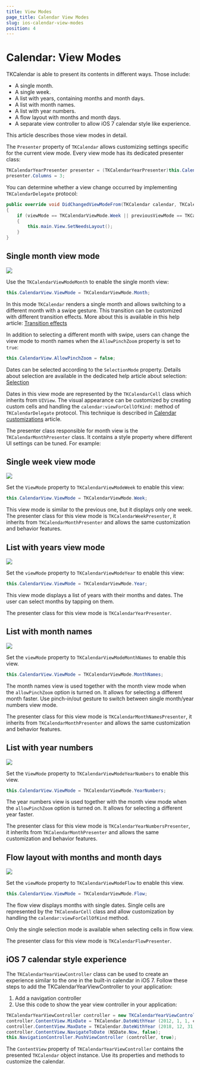 ```yaml
---
title: View Modes
page_title: Calendar View Modes
slug: ios-calendar-view-modes
position: 4
---
```


# Calendar: View Modes

TKCalendar is able to present its contents in different ways. Those include:

- A single month.
- A single week.
- A list with years, containing months and month days.
- A list with month names.
- A list with year numbers.
- A flow layout with months and month days.
- A separate view controller to allow iOS 7 calendar style like experience.

This article describes those view modes in detail.

The <code>Presenter</code> property of <code>TKCalendar</code> allows customizing settings specific for the current view mode. Every view mode has its dedicated presenter class:

<snippet id='view-modes-presenter'/>

```C#
TKCalendarYearPresenter presenter = (TKCalendarYearPresenter)this.CalendarView.Presenter;
presenter.Columns = 3;
```

You can determine whether a view change occurred by implementing <code>TKCalendarDelegate</code> protocol:

<snippet id='view-modes-changeviewmode'/>

```C#
public override void DidChangedViewModeFrom(TKCalendar calendar, TKCalendarViewMode previousViewMode, TKCalendarViewMode viewMode)
{
    if (viewMode == TKCalendarViewMode.Week || previousViewMode == TKCalendarViewMode.Week)
    {
        this.main.View.SetNeedsLayout();
    }
}
```

## Single month view mode ##

<img src="../images/calendar-gettingstarted001.png"/>

Use the <code>TKCalendarViewModeMonth</code> to enable the single month view:

<snippet id='view-modes-month'/>

```C#
this.CalendarView.ViewMode = TKCalendarViewMode.Month;
```

In this mode <code>TKCalendar</code> renders a single month and allows switching to a different month with a swipe gesture. This transition can be customized with different transition effects. More about this is available in this help article: [Transition effects](view-transitions)

In addition to selecting a different month with swipe, users can change the view mode to month names when the <code>AllowPinchZoom</code> property is set to <code>true</code>:

<snippet id='view-modes-pinchzoom'/>

```C#
this.CalendarView.AllowPinchZoom = false;
```

Dates can be selected according to the <code>SelectionMode</code> property. Details about selection are available in the dedicated help article about selection: [Selection](selection)

Dates in this view mode are represented by the <code>TKCalendarCell</code> class which inherits from <code>UIView</code>. The visual appearance can be customized by creating custom cells and handling the <code>calendar:viewForCellOfKind:</code> method of <code>TKCalendarDelegate</code> protocol. This technique is described in [Calendar customizations](customizations) article.

The presenter class responsible for month view is the <code>TKCalendarMonthPresenter</code> class. It contains a style property where different UI settings can be tuned. For example:

<snippet id='view-modes-monthpresenter'/>

<snippet id='view-modes-monthpresenter-cs'/>

## Single week view mode ##

<img src="../images/calendar-view-modes001.png"/>

Set the <code>ViewMode</code> property to <code>TKCalendarViewModeWeek</code> to enable this view:

<snippet id='view-modes-week'/>


```C#
this.CalendarView.ViewMode = TKCalendarViewMode.Week;
```

This view mode is similar to the previous one, but it displays only one week. The presenter class for this view mode is <code>TKCalendarWeekPresenter</code>, it inherits from <code>TKCalendarMonthPresenter</code> and allows the same customization and behavior features.

## List with years view mode ##

<img src="../images/calendar-view-modes002.png"/>

Set the <code>viewMode</code> property to <code>TKCalendarViewModeYear</code> to enable this view:

<snippet id='getting-started-viewmodeyear'/>

```C#
this.CalendarView.ViewMode = TKCalendarViewMode.Year;
```

This view mode displays a list of years with their months and dates. The user can select months by tapping on them.

The presenter class for this view mode is <code>TKCalendarYearPresenter</code>.

## List with month names ##

<img src="../images/calendar-view-modes003.png"/>

Set the <code>viewMode</code> property to <code>TKCalendarViewModeMonthNames</code> to enable this view.

<snippet id='view-modes-monthnames'/>

<snippet id='view-modes-monthnames-swift'/>

```C#
this.CalendarView.ViewMode = TKCalendarViewMode.MonthNames;
```

The month names view is used together with the month view mode when the <code>allowPinchZoom</code> option is turned on. It allows for selecting a different month faster. Use pinch-in/out gesture to switch between single month/year numbers view mode.

The presenter class for this view mode is <code>TKCalendarMonthNamesPresenter</code>, it inherits from <code>TKCalendarMonthPresenter</code> and allows the same customization and behavior features.

## List with year numbers ##

<img src="../images/calendar-view-modes004.png"/>

Set the <code>ViewMode</code> property to <code>TKCalendarViewModeYearNumbers</code> to enable this view.

<snippet id='view-modes-yearnumber'/>

<snippet id='view-modes-yearnumber-swift'/>

```C#
this.CalendarView.ViewMode = TKCalendarViewMode.YearNumbers;
```

The year numbers view is used together with the month view mode when the <code>allowPinchZoom</code> option is turned on. It allows for selecting a different year faster.

The presenter class for this view mode is <code>TKCalendarYearNumbersPresenter</code>, it inherits from <code>TKCalendarMonthPresenter</code> and allows the same customization and behavior features.

## Flow layout with months and month days ##

<img src="../images/calendar-view-modes005.png"/>

Set the <code>viewMode</code> property to <code>TKCalendarViewModeFlow</code> to enable this view.

<snippet id='view-modes-flow'/>

<snippet id='view-modes-flow-swift'/>

```C#
this.CalendarView.ViewMode = TKCalendarViewMode.Flow;
```

The flow view displays months with single dates. Single cells are represented by the <code>TKCalendarCell</code> class and allow customization by handling the <code>calendar:viewForCellOfKind</code> method.

Only the single selection mode is available when selecting cells in flow view.

The presenter class for this view mode is <code>TKCalendarFlowPresenter</code>.

## iOS 7 calendar style experience ##

The <code>TKCalendarYearViewController</code> class can be used to create an experience similar to the one in the built-in calendar in iOS 7. Follow these steps to add the TKCalendarYearViewController to your application:

1. Add a navigation controller
2. Use this code to show the year view controller in your application:

<snippet id='view-modes-viewcontroller'/>

<snippet id='view-modes-viewcontroller-swift'/>

```C#
TKCalendarYearViewController controller = new TKCalendarYearViewController ();
controller.ContentView.MinDate = TKCalendar.DateWithYear (2012, 1, 1, calendar);
controller.ContentView.MaxDate = TKCalendar.DateWithYear (2018, 12, 31, calendar);
controller.ContentView.NavigateToDate (NSDate.Now, false);
this.NavigationController.PushViewController (controller, true);
```

The <code>ContentView</code> property of <code>TKCalendarYearViewController</code> contains the presented <code>TKCalendar</code> object instance. Use its properties and methods to customize the calendar. 

